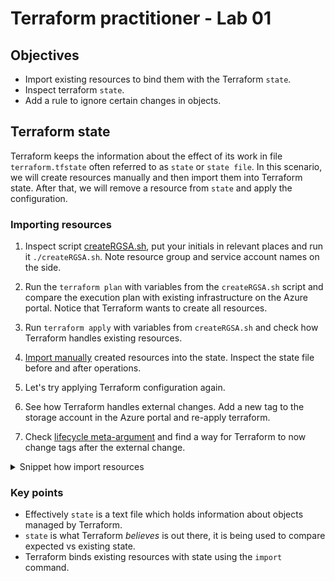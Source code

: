 # Terraform practitioner - Lab 01

## Objectives

- Import existing resources to bind them with the Terraform `state`.
- Inspect terraform `state`.
- Add a rule to ignore certain changes in objects.

## Terraform state

Terraform keeps the information about the effect of its work in file `terraform.tfstate` often referred to as `state` or `state file`.
In this scenario, we will create resources manually and then import them into Terraform state.
After that, we will remove a resource from `state` and apply the configuration.

### Importing resources

1. Inspect script [createRGSA.sh](./scripts/createRGSA.sh), put your initials in relevant places and run it `./createRGSA.sh`.
   Note resource group and service account names on the side.

2. Run the `terraform plan` with variables from the `createRGSA.sh` script and compare the execution plan with existing infrastructure on the Azure portal.
   Notice that Terraform wants to create all resources.

3. Run `terraform apply` with variables from `createRGSA.sh` and check how Terraform handles existing resources.

4. [Import manually](https://developer.hashicorp.com/terraform/cli/import) created resources into the state. Inspect the state file before and after operations.

5. Let's try applying Terraform configuration again.

6. See how Terraform handles external changes. Add a new tag to the storage account in the Azure portal and re-apply terraform.

7. Check [lifecycle meta-argument](https://developer.hashicorp.com/terraform/language/meta-arguments/lifecycle)
   and find a way for Terraform to now change tags after the external change.

<details>
<summary>Snippet how import resources</summary>

```bash
terraform import module.rg.azurerm_resource_group.rg /subscriptions/<subscription-id>/resourceGroups/<rg-name>
terraform import module.storageaccount.azurerm_storage_account.sa /subscriptions/<subscription-id>/resourceGroups/<rg-name>/providers/Microsoft.Storage/storageAccounts/<sa-name>
```

</details>

### Key points

- Effectively `state` is a text file which holds information about objects managed by Terraform.
- `state` is what Terraform _believes_ is out there, it is being used to compare expected vs existing state.
- Terraform binds existing resources with state using the `import` command.
